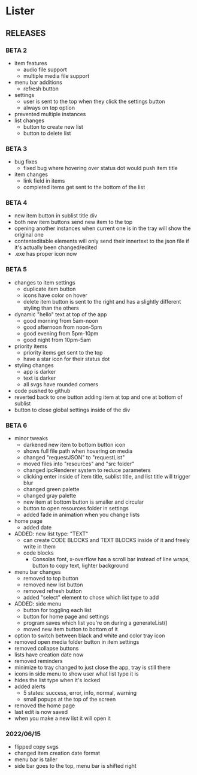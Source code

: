 # Lister

## RELEASES

### BETA 2

- item features
  - audio file support
  - multiple media file support
- menu bar additions
  - refresh button
- settings
  - user is sent to the top when they click the settings button
  - always on top option
- prevented multiple instances
- list changes
  - button to create new list
  - button to delete list

### BETA 3

- bug fixes
  - fixed bug where hovering over status dot would push item title
- item changes
  - link field in items
  - completed items get sent to the bottom of the list

### BETA 4

- new item button in sublist title div
- both new item buttons send new item to the top
- opening another instances when current one is in the tray will show the original one
- contenteditable elements will only send their innertext to the json file if it's actually been changed/edited
- .exe has proper icon now

### BETA 5

- changes to item settings
  - duplicate item button
  - icons have color on hover
  - delete item button is sent to the right and has a slightly different styling than the others
- dynamic "hello" text at top of the app
  - good morning from 5am-noon
  - good afternoon from noon-5pm
  - good evening from 5pm-10pm
  - good night from 10pm-5am
- priority items
  - priority items get sent to the top
  - have a star icon for their status dot
- styling changes
  - app is darker
  - text is darker
  - all svgs have rounded corners
- code pushed to github
- reverted back to one button adding item at top and one at bottom of sublist
- button to close global settings inside of the div

### BETA 6

- minor tweaks
  - darkened new item to bottom button icon
  - shows full file path when hovering on media
  - changed "requestJSON" to "requestList"
  - moved files into "resources" and "src folder"
  - changed ipcRenderer system to reduce parameters
  - clicking enter inside of item title, sublist title, and list title will trigger blur
  - changed green palette
  - changed gray palette
  - new item at bottom button is smaller and circular
  - button to open resources folder in settings
  - added fade in animation when you change lists
- home page
  - added date
- ADDED: new list type: "TEXT"
  - can create CODE BLOCKS and TEXT BLOCKS inside of it and freely write in them
  - code blocks
    - Consolas font, x-overflow has a scroll bar instead of line wraps, button to copy text, lighter background
- menu bar changes
  - removed to top button
  - removed new list button
  - removed refresh button
  - added "select" element to chose which list type to add
- ADDED: side menu
  - button for toggling each list
  - button for home page and settings
  - program saves which list you're on during a generateList()
  - moved new item button to bottom of it
- option to switch between black and white and color tray icon
- removed open media folder button in item settings
- removed collapse buttons
- lists have creation date now
- removed reminders
- minimize to tray changed to just close the app, tray is still there
- icons in side menu to show user what list type it is
- hides the list type when it's locked
- added alerts
  - 5 states: success, error, info, normal, warning
  - small popups at the top of the screen
- removed the home page
- last edit is now saved
- when you make a new list it will open it

### 2022/06/15
- flipped copy svgs
- changed item creation date format
- menu bar is taller
- side bar goes to the top, menu bar is shifted right
